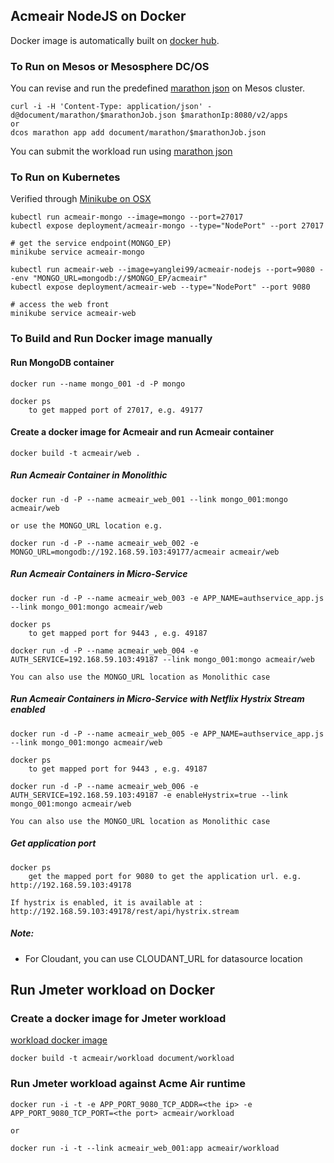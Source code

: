 ## Acmeair NodeJS on Docker 

Docker image is automatically built on [docker hub](https://hub.docker.com/r/yanglei99/acmeair-nodejs/builds/).


### To Run on Mesos or Mesosphere DC/OS

You can  revise and run the predefined [marathon json](document/marathon) on Mesos cluster.

	curl -i -H 'Content-Type: application/json' -d@document/marathon/$marathonJob.json $marathonIp:8080/v2/apps
	or	
	dcos marathon app add document/marathon/$marathonJob.json
	
You can submit the workload run using [marathon json](document/marathon/acmeair_web_workload.json)


### To Run on Kubernetes

Verified through [Minikube on OSX](https://kubernetes.io/docs/tutorials/stateless-application/hello-minikube/)

    kubectl run acmeair-mongo --image=mongo --port=27017
    kubectl expose deployment/acmeair-mongo --type="NodePort" --port 27017
    
    # get the service endpoint(MONGO_EP)
    minikube service acmeair-mongo
    
    kubectl run acmeair-web --image=yanglei99/acmeair-nodejs --port=9080 --env "MONGO_URL=mongodb://$MONGO_EP/acmeair"
    kubectl expose deployment/acmeair-web --type="NodePort" --port 9080
    
    # access the web front
    minikube service acmeair-web


### To Build and Run Docker image manually


#### Run MongoDB container

	docker run --name mongo_001 -d -P mongo
	
	docker ps
		to get mapped port of 27017, e.g. 49177 

#### Create a docker image for Acmeair and run Acmeair container

	docker build -t acmeair/web .
	

##### Run Acmeair Container in Monolithic

	docker run -d -P --name acmeair_web_001 --link mongo_001:mongo acmeair/web 
	
	or use the MONGO_URL location e.g.
	
	docker run -d -P --name acmeair_web_002 -e MONGO_URL=mongodb://192.168.59.103:49177/acmeair acmeair/web 
	
		
##### Run Acmeair Containers in Micro-Service

	docker run -d -P --name acmeair_web_003 -e APP_NAME=authservice_app.js --link mongo_001:mongo acmeair/web 
	
	docker ps
		to get mapped port for 9443 , e.g. 49187
		
	docker run -d -P --name acmeair_web_004 -e AUTH_SERVICE=192.168.59.103:49187 --link mongo_001:mongo acmeair/web 

	You can also use the MONGO_URL location as Monolithic case


##### Run Acmeair Containers in Micro-Service with Netflix Hystrix Stream enabled

	docker run -d -P --name acmeair_web_005 -e APP_NAME=authservice_app.js --link mongo_001:mongo acmeair/web 
	
	docker ps
		to get mapped port for 9443 , e.g. 49187
		
	docker run -d -P --name acmeair_web_006 -e AUTH_SERVICE=192.168.59.103:49187 -e enableHystrix=true --link mongo_001:mongo acmeair/web 
	
	You can also use the MONGO_URL location as Monolithic case
	

##### Get application port

	docker ps
		get the mapped port for 9080 to get the application url. e.g. http://192.168.59.103:49178

	If hystrix is enabled, it is available at : http://192.168.59.103:49178/rest/api/hystrix.stream

	
##### Note:

* For Cloudant, you can use CLOUDANT_URL for datasource location


## Run Jmeter workload on Docker 

### Create a docker image for Jmeter workload

[workload docker image](document/workload/Dockerfile)

	docker build -t acmeair/workload document/workload

### Run Jmeter workload against Acme Air runtime

	docker run -i -t -e APP_PORT_9080_TCP_ADDR=<the ip> -e APP_PORT_9080_TCP_PORT=<the port> acmeair/workload
	
	or
	
	docker run -i -t --link acmeair_web_001:app acmeair/workload
	
